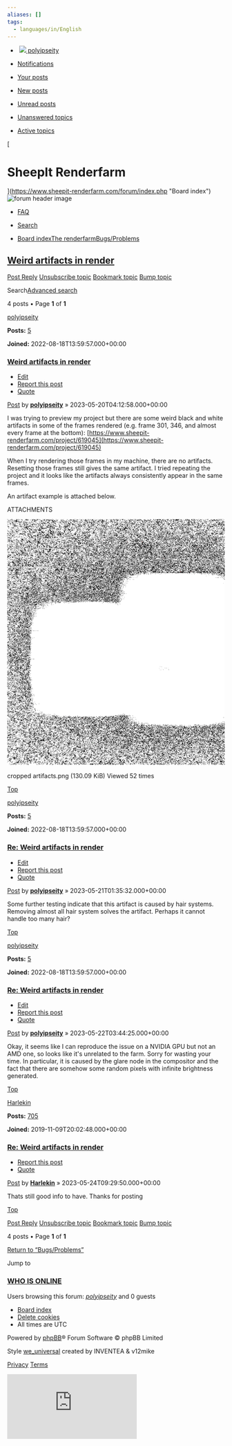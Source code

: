 ```yaml
---
aliases: []
tags:
  - languages/in/English
---
```


-  [![](https://www.sheepit-renderfarm.com/forum/styles/we_universal/theme/images/no_avatar.gif) polyipseity](https://www.sheepit-renderfarm.com/forum/ucp.php)

- [Notifications](https://www.sheepit-renderfarm.com/forum/ucp.php?i=ucp_notifications)

- [Your posts](https://www.sheepit-renderfarm.com/forum/search.php?search_id=egosearch)
- [New posts](https://www.sheepit-renderfarm.com/forum/search.php?search_id=newposts)
- [Unread posts](https://www.sheepit-renderfarm.com/forum/search.php?search_id=unreadposts)
- [Unanswered topics](https://www.sheepit-renderfarm.com/forum/search.php?search_id=unanswered)
- [Active topics](https://www.sheepit-renderfarm.com/forum/search.php?search_id=active_topics)

[

# SheepIt Renderfarm



](https://www.sheepit-renderfarm.com/forum/index.php "Board index")![forum header image](https://www.sheepit-renderfarm.com/forum/styles/we_universal/theme/images/dashboard.jpg?assets_version=62)

- [FAQ](https://www.sheepit-renderfarm.com/forum/app.php/help/faq "Frequently Asked Questions")
- [Search](https://www.sheepit-renderfarm.com/forum/search.php)

- [Board index](https://www.sheepit-renderfarm.com/forum/index.php "Board index")[The renderfarm](https://www.sheepit-renderfarm.com/forum/viewforum.php?f=4 "The renderfarm")[Bugs/Problems](https://www.sheepit-renderfarm.com/forum/viewforum.php?f=10 "Bugs/Problems")

## [Weird artifacts in render](https://www.sheepit-renderfarm.com/forum/viewtopic.php?f=10&t=2460)

[Post Reply](https://www.sheepit-renderfarm.com/forum/posting.php?mode=reply&f=10&t=2460 "Post a reply") [Unsubscribe topic](https://www.sheepit-renderfarm.com/forum/viewtopic.php?uid=15112&f=10&t=2460&unwatch=topic&start=0&hash=214357e9 "S_WATCH_TOPIC_TITLE") [Bookmark topic](https://www.sheepit-renderfarm.com/forum/viewtopic.php?f=10&t=2460&bookmark=1&hash=214357e9 "L_BOOKMARK_TOPIC") [Bump topic](https://www.sheepit-renderfarm.com/forum/posting.php?mode=bump&f=10&t=2460&hash=214357e9 "L_BUMP_TOPIC") 

Search[Advanced search](https://www.sheepit-renderfarm.com/forum/search.php "Advanced search")

4 posts • Page **1** of **1**

[polyipseity](https://www.sheepit-renderfarm.com/forum/memberlist.php?mode=viewprofile&u=15112)

**Posts:** [5](https://www.sheepit-renderfarm.com/forum/search.php?author_id=15112&sr=posts)

**Joined:** 2022-08-18T13:59:57.000+00:00

### [Weird artifacts in render](https://www.sheepit-renderfarm.com/forum/viewtopic.php?t=2460#p9130)

- [Edit](https://www.sheepit-renderfarm.com/forum/posting.php?mode=edit&f=10&p=9130 "Edit post")
- [Report this post](https://www.sheepit-renderfarm.com/forum/app.php/post/9130/report "Report this post")
- [Quote](https://www.sheepit-renderfarm.com/forum/posting.php?mode=quote&f=10&p=9130 "Reply with quote")

[Post](https://www.sheepit-renderfarm.com/forum/viewtopic.php?p=9130#p9130 "Post") by **[polyipseity](https://www.sheepit-renderfarm.com/forum/memberlist.php?mode=viewprofile&u=15112)** » 2023-05-20T04:12:58.000+00:00

I was trying to preview my project but there are some weird black and white artifacts in some of the frames rendered (e.g. frame 301, 346, and almost every frame at the bottom): [https://www.sheepit-renderfarm.com/project/619045](https://www.sheepit-renderfarm.com/project/619045)

When I try rendering those frames in my machine, there are no artifacts. Resetting those frames still gives the same artifact. I tried repeating the project and it looks like the artifacts always consistently appear in the same frames.

An artifact example is attached below.

ATTACHMENTS

![cropped artifacts.png](./579b459ea3d1962fbf9fecdc6317fd3f6ea78c2ad3235815a246a1d98e81e171.png)

cropped artifacts.png (130.09 KiB) Viewed 52 times

[Top](https://www.sheepit-renderfarm.com/forum/viewtopic.php?t=2460#top "Top")

[polyipseity](https://www.sheepit-renderfarm.com/forum/memberlist.php?mode=viewprofile&u=15112)

**Posts:** [5](https://www.sheepit-renderfarm.com/forum/search.php?author_id=15112&sr=posts)

**Joined:** 2022-08-18T13:59:57.000+00:00

### [Re: Weird artifacts in render](https://www.sheepit-renderfarm.com/forum/viewtopic.php?t=2460#p9131)

- [Edit](https://www.sheepit-renderfarm.com/forum/posting.php?mode=edit&f=10&p=9131 "Edit post")
- [Report this post](https://www.sheepit-renderfarm.com/forum/app.php/post/9131/report "Report this post")
- [Quote](https://www.sheepit-renderfarm.com/forum/posting.php?mode=quote&f=10&p=9131 "Reply with quote")

[Post](https://www.sheepit-renderfarm.com/forum/viewtopic.php?p=9131#p9131 "Post") by **[polyipseity](https://www.sheepit-renderfarm.com/forum/memberlist.php?mode=viewprofile&u=15112)** » 2023-05-21T01:35:32.000+00:00

Some further testing indicate that this artifact is caused by hair systems. Removing almost all hair system solves the artifact. Perhaps it cannot handle too many hair?

[Top](https://www.sheepit-renderfarm.com/forum/viewtopic.php?t=2460#top "Top")

[polyipseity](https://www.sheepit-renderfarm.com/forum/memberlist.php?mode=viewprofile&u=15112)

**Posts:** [5](https://www.sheepit-renderfarm.com/forum/search.php?author_id=15112&sr=posts)

**Joined:** 2022-08-18T13:59:57.000+00:00

### [Re: Weird artifacts in render](https://www.sheepit-renderfarm.com/forum/viewtopic.php?t=2460#p9136)

- [Edit](https://www.sheepit-renderfarm.com/forum/posting.php?mode=edit&f=10&p=9136 "Edit post")
- [Report this post](https://www.sheepit-renderfarm.com/forum/app.php/post/9136/report "Report this post")
- [Quote](https://www.sheepit-renderfarm.com/forum/posting.php?mode=quote&f=10&p=9136 "Reply with quote")

[Post](https://www.sheepit-renderfarm.com/forum/viewtopic.php?p=9136#p9136 "Post") by **[polyipseity](https://www.sheepit-renderfarm.com/forum/memberlist.php?mode=viewprofile&u=15112)** » 2023-05-22T03:44:25.000+00:00

Okay, it seems like I can reproduce the issue on a NVIDIA GPU but not an AMD one, so looks like it's unrelated to the farm. Sorry for wasting your time. In particular, it is caused by the glare node in the compositor and the fact that there are somehow some random pixels with infinite brightness generated.

[Top](https://www.sheepit-renderfarm.com/forum/viewtopic.php?t=2460#top "Top")

[Harlekin](https://www.sheepit-renderfarm.com/forum/memberlist.php?mode=viewprofile&u=2600)

**Posts:** [705](https://www.sheepit-renderfarm.com/forum/search.php?author_id=2600&sr=posts)

**Joined:** 2019-11-09T20:02:48.000+00:00

### [Re: Weird artifacts in render](https://www.sheepit-renderfarm.com/forum/viewtopic.php?t=2460#p9144)

- [Report this post](https://www.sheepit-renderfarm.com/forum/app.php/post/9144/report "Report this post")
- [Quote](https://www.sheepit-renderfarm.com/forum/posting.php?mode=quote&f=10&p=9144 "Reply with quote")

[Post](https://www.sheepit-renderfarm.com/forum/viewtopic.php?p=9144#p9144 "Post") by **[Harlekin](https://www.sheepit-renderfarm.com/forum/memberlist.php?mode=viewprofile&u=2600)** » 2023-05-24T09:29:50.000+00:00

Thats still good info to have. Thanks for posting

[Top](https://www.sheepit-renderfarm.com/forum/viewtopic.php?t=2460#top "Top")

[Post Reply](https://www.sheepit-renderfarm.com/forum/posting.php?mode=reply&f=10&t=2460 "Post a reply") [Unsubscribe topic](https://www.sheepit-renderfarm.com/forum/viewtopic.php?uid=15112&f=10&t=2460&unwatch=topic&start=0&hash=214357e9 "S_WATCH_TOPIC_TITLE") [Bookmark topic](https://www.sheepit-renderfarm.com/forum/viewtopic.php?f=10&t=2460&bookmark=1&hash=214357e9 "L_BOOKMARK_TOPIC") [Bump topic](https://www.sheepit-renderfarm.com/forum/posting.php?mode=bump&f=10&t=2460&hash=214357e9 "L_BUMP_TOPIC") 

4 posts • Page **1** of **1**

[Return to “Bugs/Problems”](https://www.sheepit-renderfarm.com/forum/viewforum.php?f=10)

Jump to 

### [WHO IS ONLINE](https://www.sheepit-renderfarm.com/forum/viewonline.php)

Users browsing this forum: [_polyipseity_](https://www.sheepit-renderfarm.com/forum/memberlist.php?mode=viewprofile&u=15112) and 0 guests

- [Board index](https://www.sheepit-renderfarm.com/forum/index.php "Board index")
- [Delete cookies](https://www.sheepit-renderfarm.com/forum/ucp.php?mode=delete_cookies)
- All times are UTC

Powered by [phpBB](https://www.phpbb.com/)® Forum Software © phpBB Limited

Style [we_universal](https://phpbb.com/customise/db/style/we_universal) created by INVENTEA & v12mike

[Privacy](https://www.sheepit-renderfarm.com/forum/ucp.php?mode=privacy "Privacy") [Terms](https://www.sheepit-renderfarm.com/forum/ucp.php?mode=terms "Terms")

![cron](https://www.sheepit-renderfarm.com/forum/cron.php?cron_type=cron.task.core.tidy_search)
